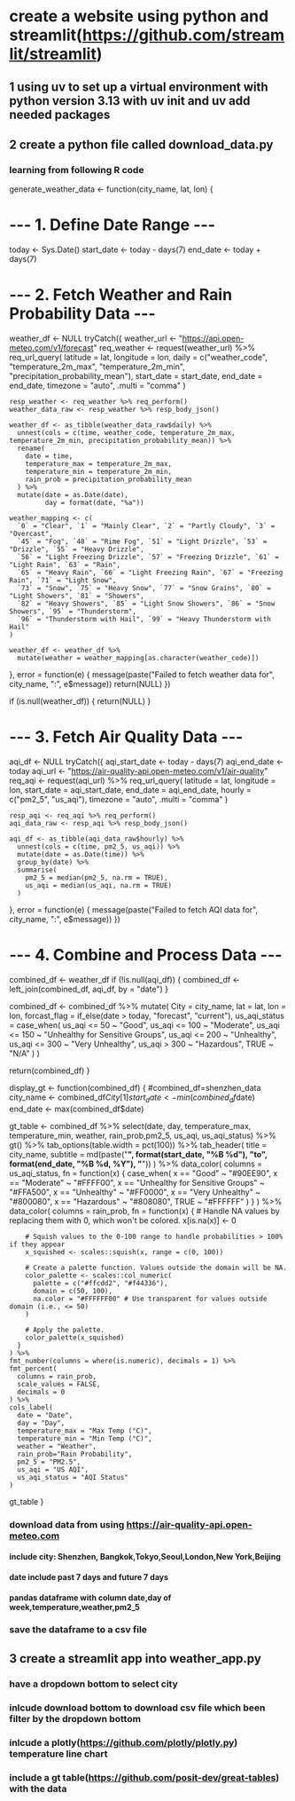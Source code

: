 
# create a website using python and streamlit(https://github.com/streamlit/streamlit)

## 1 using uv to set up a virtual environment  with python version 3.13 with uv init and uv add needed packages

## 2 create a python file called download_data.py 

### learning from following R code 

generate_weather_data <- function(city_name, lat, lon) {
  
  # --- 1. Define Date Range ---
  today <- Sys.Date()
  start_date <- today - days(7)
  end_date <- today + days(7)
  
  # --- 2. Fetch Weather and Rain Probability Data ---
  weather_df <- NULL
  tryCatch({
    weather_url <- "https://api.open-meteo.com/v1/forecast"
    req_weather <- request(weather_url) %>%
      req_url_query(
        latitude = lat,
        longitude = lon,
        daily = c("weather_code", "temperature_2m_max", "temperature_2m_min", "precipitation_probability_mean"),
        start_date = start_date,
        end_date = end_date,
        timezone = "auto",
        .multi = "comma"
      )
    
    resp_weather <- req_weather %>% req_perform()
    weather_data_raw <- resp_weather %>% resp_body_json()
    
    weather_df <- as_tibble(weather_data_raw$daily) %>%
      unnest(cols = c(time, weather_code, temperature_2m_max, temperature_2m_min, precipitation_probability_mean)) %>%
      rename(
        date = time,
        temperature_max = temperature_2m_max,
        temperature_min = temperature_2m_min,
        rain_prob = precipitation_probability_mean
      ) %>%
      mutate(date = as.Date(date),
             day = format(date, "%a"))
      
    weather_mapping <- c(
      `0` = "Clear", `1` = "Mainly Clear", `2` = "Partly Cloudy", `3` = "Overcast",
      `45` = "Fog", `48` = "Rime Fog", `51` = "Light Drizzle", `53` = "Drizzle", `55` = "Heavy Drizzle",
      `56` = "Light Freezing Drizzle", `57` = "Freezing Drizzle", `61` = "Light Rain", `63` = "Rain",
      `65` = "Heavy Rain", `66` = "Light Freezing Rain", `67` = "Freezing Rain", `71` = "Light Snow",
      `73` = "Snow", `75` = "Heavy Snow", `77` = "Snow Grains", `80` = "Light Showers", `81` = "Showers",
      `82` = "Heavy Showers", `85` = "Light Snow Showers", `86` = "Snow Showers", `95` = "Thunderstorm",
      `96` = "Thunderstorm with Hail", `99` = "Heavy Thunderstorm with Hail"
    )
    
    weather_df <- weather_df %>%
      mutate(weather = weather_mapping[as.character(weather_code)])

  }, error = function(e) {
    message(paste("Failed to fetch weather data for", city_name, ":", e$message))
    return(NULL)
  })
  
  if (is.null(weather_df)) {
    return(NULL)
  }
  
  # --- 3. Fetch Air Quality Data ---
  aqi_df <- NULL
  tryCatch({
    aqi_start_date <- today - days(7)
    aqi_end_date <- today
    aqi_url <- "https://air-quality-api.open-meteo.com/v1/air-quality"
    req_aqi <- request(aqi_url) %>%
      req_url_query(
        latitude = lat,
        longitude = lon,
        start_date = aqi_start_date,
        end_date = aqi_end_date,
        hourly = c("pm2_5", "us_aqi"),
        timezone = "auto",
        .multi = "comma"
      )
    
    resp_aqi <- req_aqi %>% req_perform()
    aqi_data_raw <- resp_aqi %>% resp_body_json()
    
    aqi_df <- as_tibble(aqi_data_raw$hourly) %>%
      unnest(cols = c(time, pm2_5, us_aqi)) %>%
      mutate(date = as.Date(time)) %>%
      group_by(date) %>%
      summarise(
        pm2_5 = median(pm2_5, na.rm = TRUE),
        us_aqi = median(us_aqi, na.rm = TRUE)
      )
  }, error = function(e) {
    message(paste("Failed to fetch AQI data for", city_name, ":", e$message))
  })

  # --- 4. Combine and Process Data ---
  combined_df <- weather_df
  if (!is.null(aqi_df)) {
    combined_df <- left_join(combined_df, aqi_df, by = "date")
  }

  combined_df <- combined_df %>%
    mutate(
      City = city_name,
      lat = lat,
      lon = lon,
      forcast_flag = if_else(date > today, "forecast", "current"),
      us_aqi_status = case_when(
        us_aqi <= 50 ~ "Good",
        us_aqi <= 100 ~ "Moderate",
        us_aqi <= 150 ~ "Unhealthy for Sensitive Groups",
        us_aqi <= 200 ~ "Unhealthy",
        us_aqi <= 300 ~ "Very Unhealthy",
        us_aqi > 300 ~ "Hazardous",
        TRUE ~ "N/A"
      )
    )
  
  return(combined_df)
}



display_gt <- function(combined_df) {
  #combined_df=shenzhen_data
  city_name <- combined_df$City[1]
  start_date <- min(combined_df$date)
  end_date <- max(combined_df$date)
  
  gt_table <- combined_df %>%
    select(date, day, temperature_max, temperature_min, weather, rain_prob,pm2_5, us_aqi, us_aqi_status) %>%
    gt() %>%
    tab_options(table.width = pct(100)) %>%
    tab_header(
      title = city_name,
      subtitle = md(paste("**", format(start_date, "%B %d"), "to", format(end_date, "%B %d, %Y"), "**"))
    ) %>%
    data_color(
      columns = us_aqi_status,
      fn = function(x) {
        case_when(
          x == "Good" ~ "#90EE90",
          x == "Moderate" ~ "#FFFF00",
          x == "Unhealthy for Sensitive Groups" ~ "#FFA500",
          x == "Unhealthy" ~ "#FF0000",
          x == "Very Unhealthy" ~ "#800080",
          x == "Hazardous" ~ "#808080",
          TRUE ~ "#FFFFFF"
        )
      }
    ) %>%
    data_color(
      columns = rain_prob,
      fn = function(x) {
        # Handle NA values by replacing them with 0, which won't be colored.
        x[is.na(x)] <- 0
        
        # Squish values to the 0-100 range to handle probabilities > 100% if they appear
        x_squished <- scales::squish(x, range = c(0, 100))
        
        # Create a palette function. Values outside the domain will be NA.
        color_palette <- scales::col_numeric(
          palette = c("#ffcdd2", "#f44336"),
          domain = c(50, 100),
          na.color = "#FFFFFF00" # Use transparent for values outside domain (i.e., <= 50)
        )
        
        # Apply the palette.
        color_palette(x_squished)
      }
    ) %>%
    fmt_number(columns = where(is.numeric), decimals = 1) %>%
    fmt_percent(
      columns = rain_prob,
      scale_values = FALSE,
      decimals = 0
    ) %>%
    cols_label(
      date = "Date",
      day = "Day",
      temperature_max = "Max Temp (°C)",
      temperature_min = "Min Temp (°C)",
      weather = "Weather",
      rain_prob="Rain Probability",
      pm2_5 = "PM2.5",
      us_aqi = "US AQI",
      us_aqi_status = "AQI Status"
    )
  
  gt_table
}



### download data from using https://air-quality-api.open-meteo.com 

#### include city: Shenzhen, Bangkok,Tokyo,Seoul,London,New York,Beijing

#### date include past 7 days and future 7 days

#### pandas dataframe with column date,day of week,temperature,weather,pm2_5

### save the dataframe to a csv file



## 3 create a streamlit app  into weather_app.py

### have a dropdown bottom to select city

### inlcude download bottom to download csv file which been filter by the dropdown bottom


### inlcude a plotly(https://github.com/plotly/plotly.py) temperature line chart


### include a gt table(https://github.com/posit-dev/great-tables) with the data



